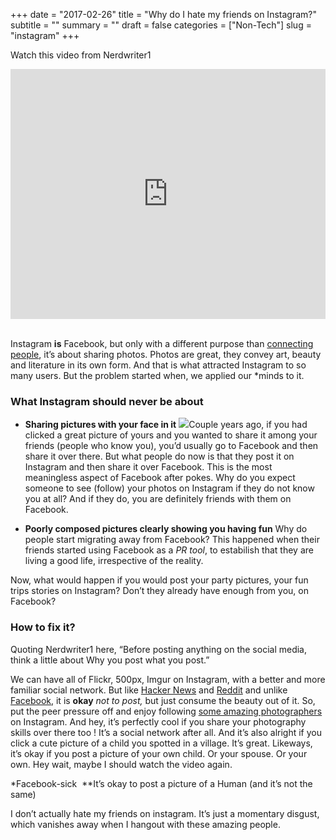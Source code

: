 +++
date = "2017-02-26"
title = "Why do I hate my friends on Instagram?"
subtitle = ""
summary = ""
draft = false
categories = ["Non-Tech"]
slug = "instagram"
+++

  Watch this video from Nerdwriter1

<div style="display: flex; justify-content: center;">
<iframe width="600" height="400" src="http://www.youtube.com/embed/eQzmLrSjmhg" frameborder="0" allowfullscreen></iframe>
</div>

<br>

Instagram **is** Facebook, but only with a different purpose than [connecting people](https://www.facebook.com/zuck/posts/10100933624710391), it’s about sharing photos. Photos are great, they convey art, beauty and literature in its own form. And that is what attracted Instagram to so many users. But the problem started when, we applied our *minds to it.

### What Instagram should never be about

* **Sharing pictures with your face in it**
![](/img/1*JKA3w0kD0GzK9xMizjjhrQ.png)Couple years ago, if you had clicked a great picture of yours and you wanted to share it among your friends (people who know you), you’d usually go to Facebook and then share it over there. But what people do now is that they post it on Instagram and then share it over Facebook. This is the most meaningless aspect of Facebook after pokes. Why do you expect someone to see (follow) your photos on Instagram if they do not know you at all? And if they do, you are definitely friends with them on Facebook.

* **Poorly composed pictures clearly showing you having fun**
Why do people start migrating away from Facebook? This happened when their friends started using Facebook as a *PR tool*, to estabilish that they are living a good life, irrespective of the reality.

Now, what would happen if you would post your party pictures, your fun trips stories on Instagram? Don’t they already have enough from you, on Facebook?

### How to fix it?

Quoting Nerdwriter1 here, “Before posting anything on the social media, think a little about Why you post what you post.”

We can have all of Flickr, 500px, Imgur on Instagram, with a better and more familiar social network. But like [Hacker News](http://news.ycombinator.com) and [Reddit](http://reddit.com) and unlike [Facebook](http://www.quitfacebookday.com/), it is **okay** *not to* *post,* but just consume the beauty out of it. So, put the peer pressure off and enjoy following [some amazing photographers](http://www.creativebloq.com/photography/instagram-2131996) on Instagram. And hey, it’s perfectly cool if you share your photography skills over there too ! It’s a social network after all. And it’s also alright if you click a cute picture of a child you spotted in a village. It’s great. Likeways, it’s okay if you post a picture of your own child. Or your spouse. Or your own. Hey wait, maybe I should watch the video again.

*Facebook-sick 
**It’s okay to post a picture of a Human (and it’s not the same)

I don’t actually hate my friends on instagram. It’s just a momentary disgust, which vanishes away when I hangout with these amazing people.

